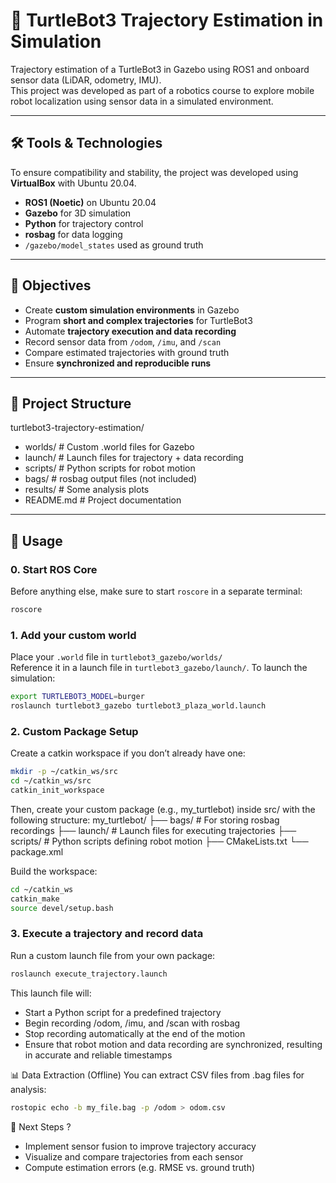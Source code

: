 # 🧭 TurtleBot3 Trajectory Estimation in Simulation

Trajectory estimation of a TurtleBot3 in Gazebo using ROS1 and onboard sensor data (LiDAR, odometry, IMU).  
This project was developed as part of a robotics course to explore mobile robot localization using sensor data in a simulated environment.

---

## 🛠️ Tools & Technologies

To ensure compatibility and stability, the project was developed using **VirtualBox** with Ubuntu 20.04.

- **ROS1 (Noetic)** on Ubuntu 20.04  
- **Gazebo** for 3D simulation  
- **Python** for trajectory control  
- **rosbag** for data logging  
- `/gazebo/model_states` used as ground truth  
 
---

## 🎯 Objectives

- Create **custom simulation environments** in Gazebo  
- Program **short and complex trajectories** for TurtleBot3  
- Automate **trajectory execution and data recording**  
- Record sensor data from `/odom`, `/imu`, and `/scan`  
- Compare estimated trajectories with ground truth  
- Ensure **synchronized and reproducible runs**  

---

## 📂 Project Structure

turtlebot3-trajectory-estimation/
- worlds/ # Custom .world files for Gazebo
- launch/ # Launch files for trajectory + data recording
- scripts/ # Python scripts for robot motion
- bags/ # rosbag output files (not included)
- results/ # Some analysis plots 
- README.md # Project documentation

---

## 🚀 Usage

### 0. Start ROS Core

Before anything else, make sure to start `roscore` in a separate terminal:

```bash
roscore
```

### 1. Add your custom world
Place your `.world` file in `turtlebot3_gazebo/worlds/`  
Reference it in a launch file in `turtlebot3_gazebo/launch/`.
To launch the simulation:

```bash
export TURTLEBOT3_MODEL=burger
roslaunch turtlebot3_gazebo turtlebot3_plaza_world.launch
```

### 2. Custom Package Setup
Create a catkin workspace if you don’t already have one:
```bash
mkdir -p ~/catkin_ws/src
cd ~/catkin_ws/src
catkin_init_workspace
```

Then, create your custom package (e.g., my_turtlebot) inside src/ with the following structure:
my_turtlebot/
├── bags/             # For storing rosbag recordings
├── launch/           # Launch files for executing trajectories
├── scripts/          # Python scripts defining robot motion
├── CMakeLists.txt
└── package.xml

Build the workspace:
```bash
cd ~/catkin_ws
catkin_make
source devel/setup.bash
```


### 3. Execute a trajectory and record data
Run a custom launch file from your own package:
```bash
roslaunch execute_trajectory.launch
```
This launch file will:
- Start a Python script for a predefined trajectory
- Begin recording /odom, /imu, and /scan with rosbag
- Stop recording automatically at the end of the motion
- Ensure that robot motion and data recording are synchronized, resulting in accurate and reliable timestamps

📊 Data Extraction (Offline)
You can extract CSV files from .bag files for analysis:
```bash
rostopic echo -b my_file.bag -p /odom > odom.csv
```

🔄 Next Steps ?
- Implement sensor fusion to improve trajectory accuracy
- Visualize and compare trajectories from each sensor
- Compute estimation errors (e.g. RMSE vs. ground truth)
